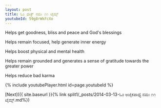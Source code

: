 ```yaml
---
layout: post
title: ಓಂ ಧಾತ್ರ್ ನಮಃ ೧೧ ಟೈಮ್ಸ್
youtubeId: 59g8rWkFcXo
---
```

 
 
Helps get goodness, bliss and peace and God's blessings
 
Helps remain focused, help generate inner energy 
 
Helps boost physical and mental health 
 
Helps remain grounded and generates a sense of gratitude towards the greater power 
 
Helps reduce bad karma
 
 
 
 


{% include youtubePlayer.html id=page.youtubeId %}
 
[Next]({{ site.baseurl }}{% link  split1/_posts/2014-03-13-ಓಂ ಅಜೈಕಪಾಧ್ಯೆ ನಮಃ ೧೧ ಟೈಮ್ಸ್.md%})
 

